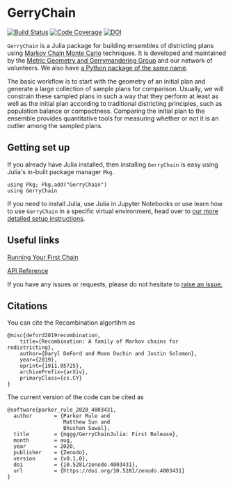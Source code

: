 # GerryChain

[![Build Status](https://api.travis-ci.com/mggg/GerryChainJulia.svg?branch=main)](https://travis-ci.com/mggg/GerryChainJulia)
[![Code Coverage](https://codecov.io/gh/mggg/GerryChainJulia/branch/main/graph/badge.svg)](https://codecov.io/gh/mggg/GerryChainJulia/branch/main)
[![DOI](https://zenodo.org/badge/239854101.svg)](https://zenodo.org/badge/latestdoi/239854101)

`GerryChain` is a Julia package for building ensembles of districting plans using [Markov Chain Monte Carlo](https://en.wikipedia.org/wiki/Markov_chain_Monte_Carlo) techniques. It is developed and maintained by the [Metric Geometry and Gerrymandering Group](https://www.mggg.org/) and our network of volunteers. We also have [a Python package of the same name](https://github.com/mggg/GerryChain).

The basic workflow is to start with the geometry of an initial plan and generate a large collection of sample plans for comparison. Usually, we will constrain these sampled plans in such a way that they perform at least as well as the initial plan according to traditional districting principles, such as population balance or compactness. Comparing the initial plan to the ensemble provides quantitative tools for measuring whether or not it is an outlier among the sampled plans.

## Getting set up
If you already have Julia installed, then installing `GerryChain` is easy using Julia's in-built package manager `Pkg`.
```
using Pkg; Pkg.add("GerryChain")
using GerryChain
```
If you need to install Julia, use Julia in Jupyter Notebooks or use learn how to use `GerryChain` in a specific virtual environment, head over to [our more detailed setup instructions](https://github.com/mggg/GerryChainJulia/wiki/Setting-up-your-environment).

## Useful links
[Running Your First Chain](https://github.com/mggg/GerryChainJulia/wiki/Getting-started-with-a-chain)

[API Reference](https://github.com/mggg/GerryChainJulia/wiki/API-Reference)

If you have any issues or requests, please do not hesitate to [raise an issue.](https://github.com/mggg/GerryChainJulia/issues)

## Citations
You can cite the Recombination algortihm as 
```
@misc{deford2019recombination,
    title={Recombination: A family of Markov chains for redistricting},
    author={Daryl DeFord and Moon Duchin and Justin Solomon},
    year={2019},
    eprint={1911.05725},
    archivePrefix={arXiv},
    primaryClass={cs.CY}
}
```
The current version of the code can be cited as
```
@software{parker_rule_2020_4003431,
  author       = {Parker Rule and
                  Matthew Sun and
                  Bhushan Suwal},
  title        = {mggg/GerryChainJulia: First Release},
  month        = aug,
  year         = 2020,
  publisher    = {Zenodo},
  version      = {v0.1.0},
  doi          = {10.5281/zenodo.4003431},
  url          = {https://doi.org/10.5281/zenodo.4003431}
}
```
